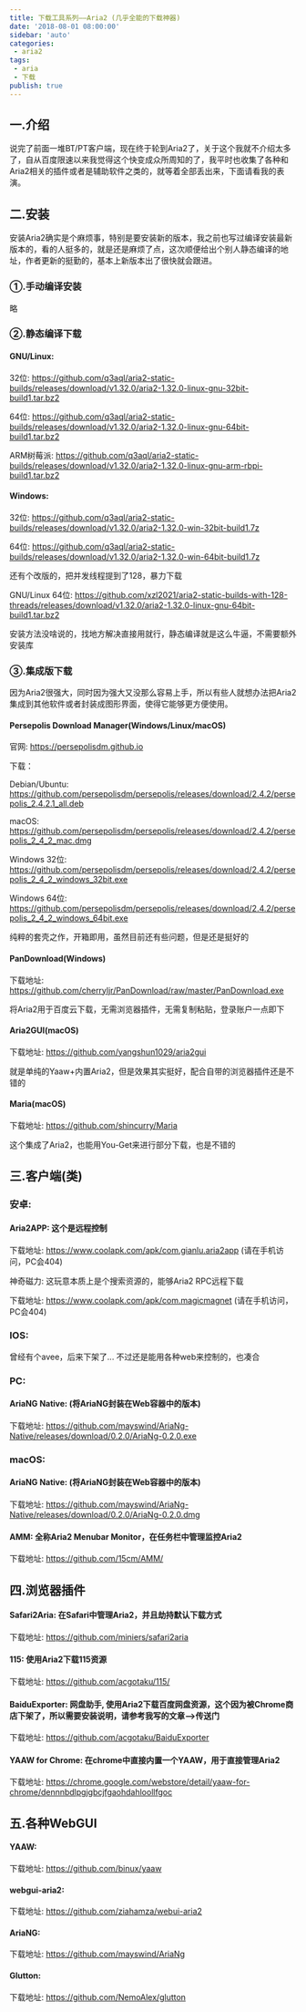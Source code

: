 ```yaml
---
title: 下载工具系列——Aria2 (几乎全能的下载神器)
date: '2018-08-01 08:00:00'
sidebar: 'auto'
categories:
 - aria2
tags:
 - aria
 - 下载
publish: true
---
```

<!-- # 下载工具系列——Aria2 (几乎全能的下载神器) -->
## 一.介绍
说完了前面一堆BT/PT客户端，现在终于轮到Aria2了，关于这个我就不介绍太多了，自从百度限速以来我觉得这个快变成众所周知的了，我平时也收集了各种和Aria2相关的插件或者是辅助软件之类的，就等着全部丢出来，下面请看我的表演。

## 二.安装
安装Aria2确实是个麻烦事，特别是要安装新的版本，我之前也写过编译安装最新版本的，看的人挺多的，就是还是麻烦了点，这次顺便给出个别人静态编译的地址，作者更新的挺勤的，基本上新版本出了很快就会跟进。

### ①.手动编译安装

略

### ②.静态编译下载

#### GNU/Linux:

32位: https://github.com/q3aql/aria2-static-builds/releases/download/v1.32.0/aria2-1.32.0-linux-gnu-32bit-build1.tar.bz2

64位: https://github.com/q3aql/aria2-static-builds/releases/download/v1.32.0/aria2-1.32.0-linux-gnu-64bit-build1.tar.bz2

ARM树莓派: https://github.com/q3aql/aria2-static-builds/releases/download/v1.32.0/aria2-1.32.0-linux-gnu-arm-rbpi-build1.tar.bz2

#### Windows:

32位: https://github.com/q3aql/aria2-static-builds/releases/download/v1.32.0/aria2-1.32.0-win-32bit-build1.7z

64位: https://github.com/q3aql/aria2-static-builds/releases/download/v1.32.0/aria2-1.32.0-win-64bit-build1.7z

还有个改版的，把并发线程提到了128，暴力下载

GNU/Linux 64位: https://github.com/xzl2021/aria2-static-builds-with-128-threads/releases/download/v1.32.0/aria2-1.32.0-linux-gnu-64bit-build1.tar.bz2

安装方法没啥说的，找地方解决直接用就行，静态编译就是这么牛逼，不需要额外安装库

### ③.集成版下载

因为Aria2很强大，同时因为强大又没那么容易上手，所以有些人就想办法把Aria2集成到其他软件或者封装成图形界面，使得它能够更方便使用。

#### Persepolis Download Manager(Windows/Linux/macOS)

官网: https://persepolisdm.github.io

下载：

Debian/Ubuntu: https://github.com/persepolisdm/persepolis/releases/download/2.4.2/persepolis_2.4.2.1_all.deb

macOS: https://github.com/persepolisdm/persepolis/releases/download/2.4.2/persepolis_2_4_2_mac.dmg

Windows 32位: https://github.com/persepolisdm/persepolis/releases/download/2.4.2/persepolis_2_4_2_windows_32bit.exe

Windows 64位: https://github.com/persepolisdm/persepolis/releases/download/2.4.2/persepolis_2_4_2_windows_64bit.exe

纯粹的套壳之作，开箱即用，虽然目前还有些问题，但是还是挺好的

####  PanDownload(Windows)

下载地址: https://github.com/cherryljr/PanDownload/raw/master/PanDownload.exe

将Aria2用于百度云下载，无需浏览器插件，无需复制粘贴，登录账户一点即下

#### Aria2GUI(macOS)

下载地址: https://github.com/yangshun1029/aria2gui

就是单纯的Yaaw+内置Aria2，但是效果其实挺好，配合自带的浏览器插件还是不错的

#### Maria(macOS)

下载地址: https://github.com/shincurry/Maria

这个集成了Aria2，也能用You-Get来进行部分下载，也是不错的

## 三.客户端(类)
### 安卓:

#### Aria2APP: 这个是远程控制

下载地址: https://www.coolapk.com/apk/com.gianlu.aria2app (请在手机访问，PC会404)

神奇磁力: 这玩意本质上是个搜索资源的，能够Aria2 RPC远程下载

下载地址: https://www.coolapk.com/apk/com.magicmagnet (请在手机访问，PC会404)

### IOS:

曾经有个avee，后来下架了... 不过还是能用各种web来控制的，也凑合

### PC:

#### AriaNG Native: (将AriaNG封装在Web容器中的版本)

下载地址: https://github.com/mayswind/AriaNg-Native/releases/download/0.2.0/AriaNg-0.2.0.exe

### macOS:

#### AriaNG Native: (将AriaNG封装在Web容器中的版本)

下载地址: https://github.com/mayswind/AriaNg-Native/releases/download/0.2.0/AriaNg-0.2.0.dmg

#### AMM: 全称Aria2 Menubar Monitor，在任务栏中管理监控Aria2

下载地址: https://github.com/15cm/AMM/

## 四.浏览器插件
#### Safari2Aria: 在Safari中管理Aria2，并且劫持默认下载方式

下载地址: https://github.com/miniers/safari2aria

#### 115: 使用Aria2下载115资源

下载地址: https://github.com/acgotaku/115/

#### BaiduExporter: 网盘助手, 使用Aria2下载百度网盘资源，这个因为被Chrome商店下架了，所以需要安装说明，请参考我写的文章——>传送门

下载地址: https://github.com/acgotaku/BaiduExporter

#### YAAW for Chrome: 在chrome中直接内置一个YAAW，用于直接管理Aria2

下载地址: https://chrome.google.com/webstore/detail/yaaw-for-chrome/dennnbdlpgjgbcjfgaohdahloollfgoc

## 五.各种WebGUI
#### YAAW:

下载地址: https://github.com/binux/yaaw

#### webgui-aria2:

下载地址: https://github.com/ziahamza/webui-aria2

#### AriaNG:

下载地址: https://github.com/mayswind/AriaNg

#### Glutton:

下载地址: https://github.com/NemoAlex/glutton